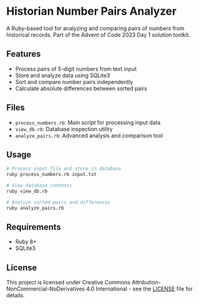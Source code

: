 # Historian Number Pairs Analyzer

A Ruby-based tool for analyzing and comparing pairs of numbers from historical records. Part of the Advent of Code 2023 Day 1 solution toolkit.

## Features
- Process pairs of 5-digit numbers from text input
- Store and analyze data using SQLite3
- Sort and compare number pairs independently
- Calculate absolute differences between sorted pairs

## Files
- `process_numbers.rb`: Main script for processing input data
- `view_db.rb`: Database inspection utility
- `analyze_pairs.rb`: Advanced analysis and comparison tool

## Usage
```bash
# Process input file and store in database
ruby process_numbers.rb input.txt

# View database contents
ruby view_db.rb

# Analyze sorted pairs and differences
ruby analyze_pairs.rb
```

## Requirements
- Ruby 8+
- SQLite3

## License
This project is licensed under Creative Commons Attribution-NonCommercial-NoDerivatives 4.0 International - see the [LICENSE](LICENSE) file for details.
